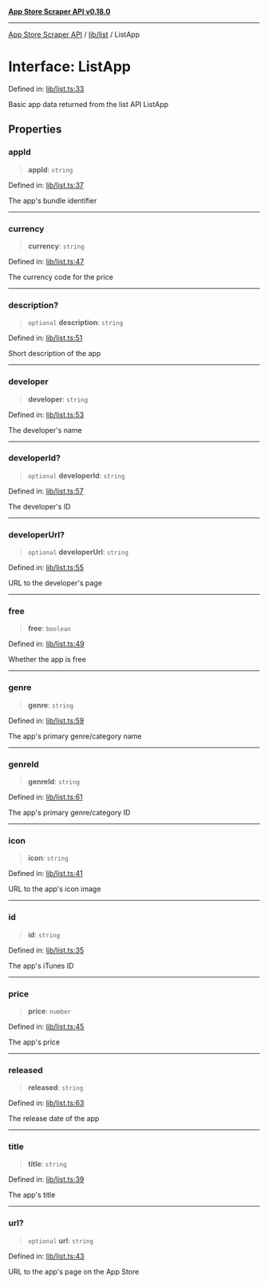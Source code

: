 [**App Store Scraper API v0.18.0**](../../../README.md)

***

[App Store Scraper API](../../../modules.md) / [lib/list](../README.md) / ListApp

# Interface: ListApp

Defined in: [lib/list.ts:33](https://github.com/facundoolano/app-store-scraper/blob/7e1baf8350e9d5936df88e03bdbb2e2ecea26d48/lib/list.ts#L33)

Basic app data returned from the list API
 ListApp

## Properties

### appId

> **appId**: `string`

Defined in: [lib/list.ts:37](https://github.com/facundoolano/app-store-scraper/blob/7e1baf8350e9d5936df88e03bdbb2e2ecea26d48/lib/list.ts#L37)

The app's bundle identifier

***

### currency

> **currency**: `string`

Defined in: [lib/list.ts:47](https://github.com/facundoolano/app-store-scraper/blob/7e1baf8350e9d5936df88e03bdbb2e2ecea26d48/lib/list.ts#L47)

The currency code for the price

***

### description?

> `optional` **description**: `string`

Defined in: [lib/list.ts:51](https://github.com/facundoolano/app-store-scraper/blob/7e1baf8350e9d5936df88e03bdbb2e2ecea26d48/lib/list.ts#L51)

Short description of the app

***

### developer

> **developer**: `string`

Defined in: [lib/list.ts:53](https://github.com/facundoolano/app-store-scraper/blob/7e1baf8350e9d5936df88e03bdbb2e2ecea26d48/lib/list.ts#L53)

The developer's name

***

### developerId?

> `optional` **developerId**: `string`

Defined in: [lib/list.ts:57](https://github.com/facundoolano/app-store-scraper/blob/7e1baf8350e9d5936df88e03bdbb2e2ecea26d48/lib/list.ts#L57)

The developer's ID

***

### developerUrl?

> `optional` **developerUrl**: `string`

Defined in: [lib/list.ts:55](https://github.com/facundoolano/app-store-scraper/blob/7e1baf8350e9d5936df88e03bdbb2e2ecea26d48/lib/list.ts#L55)

URL to the developer's page

***

### free

> **free**: `boolean`

Defined in: [lib/list.ts:49](https://github.com/facundoolano/app-store-scraper/blob/7e1baf8350e9d5936df88e03bdbb2e2ecea26d48/lib/list.ts#L49)

Whether the app is free

***

### genre

> **genre**: `string`

Defined in: [lib/list.ts:59](https://github.com/facundoolano/app-store-scraper/blob/7e1baf8350e9d5936df88e03bdbb2e2ecea26d48/lib/list.ts#L59)

The app's primary genre/category name

***

### genreId

> **genreId**: `string`

Defined in: [lib/list.ts:61](https://github.com/facundoolano/app-store-scraper/blob/7e1baf8350e9d5936df88e03bdbb2e2ecea26d48/lib/list.ts#L61)

The app's primary genre/category ID

***

### icon

> **icon**: `string`

Defined in: [lib/list.ts:41](https://github.com/facundoolano/app-store-scraper/blob/7e1baf8350e9d5936df88e03bdbb2e2ecea26d48/lib/list.ts#L41)

URL to the app's icon image

***

### id

> **id**: `string`

Defined in: [lib/list.ts:35](https://github.com/facundoolano/app-store-scraper/blob/7e1baf8350e9d5936df88e03bdbb2e2ecea26d48/lib/list.ts#L35)

The app's iTunes ID

***

### price

> **price**: `number`

Defined in: [lib/list.ts:45](https://github.com/facundoolano/app-store-scraper/blob/7e1baf8350e9d5936df88e03bdbb2e2ecea26d48/lib/list.ts#L45)

The app's price

***

### released

> **released**: `string`

Defined in: [lib/list.ts:63](https://github.com/facundoolano/app-store-scraper/blob/7e1baf8350e9d5936df88e03bdbb2e2ecea26d48/lib/list.ts#L63)

The release date of the app

***

### title

> **title**: `string`

Defined in: [lib/list.ts:39](https://github.com/facundoolano/app-store-scraper/blob/7e1baf8350e9d5936df88e03bdbb2e2ecea26d48/lib/list.ts#L39)

The app's title

***

### url?

> `optional` **url**: `string`

Defined in: [lib/list.ts:43](https://github.com/facundoolano/app-store-scraper/blob/7e1baf8350e9d5936df88e03bdbb2e2ecea26d48/lib/list.ts#L43)

URL to the app's page on the App Store
